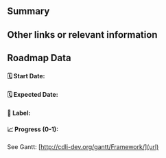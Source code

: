 ## Summary

<!--- Describe at a high-level the product feature or request -->

## Other links or relevant information

<!--- What are steps we can follow to reproduce this issue? -->

## Roadmap Data

#### 🗓 Start Date: <!--- Accepts most date formats such as MM-DD-YYYY -->
#### 🗓 Expected Date: <!--- Accepts most date formats such as MM-DD-YYYY -->
#### 💪 Label: <!--- Pick the label that will dictate the color of the roadmap bar -->
#### 📈 Progress (0-1): <!--- Current progress on the issue -->


See Gantt: [http://cdli-dev.org/gantt/Framework/](url)
